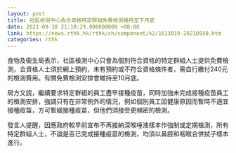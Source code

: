 ```yaml
---
layout: post
title: 社區檢測中心為合資格特定群組免費檢測維持至下月底
date: 2021-09-30 21:10:29.000000000 +08:00
link: https://news.rthk.hk/rthk/ch/component/k2/1613019-20210930.htm
categories: rthk
---
```


食物及衞生局表示，社區檢測中心只會為個別符合資格的特定群組人士提供免費檢測，合資格人士須於網上預約，未有預約或不符合資格條件者，需自行繳付240元的檢測費用。有關免費檢測安排會維持至10月底。

局方又說，繼續要求特定群組的員工盡早接種疫苗，同時加強未完成接種疫苗員工的檢測安排，強調只有在非常例外的情況，例如個別員工因健康原因而暫時不適宜接種疫苗，方可暫緩接種疫苗，但他們須接受更頻密的檢測。

發言人提醒，因應政府較早前宣布不再接納深喉唾液樣本作強制或定期檢測，所有特定群組人士，不論是否已完成接種疫苗的檢測，均須以鼻腔和咽喉合併拭子樣本進行。
